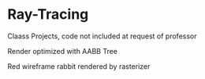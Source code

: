 # Ray-Tracing
Claass Projects, code not included at request of professor

Render optimized with AABB Tree

Red wireframe rabbit rendered by rasterizer
